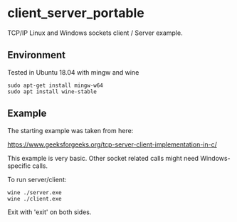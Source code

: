 # client_server_portable
TCP/IP Linux and Windows sockets client / Server example.


## Environment

Tested in Ubuntu 18.04 with mingw and wine
```
sudo apt-get install mingw-w64 
sudo apt install wine-stable
```

## Example

The starting example was taken from here:

https://www.geeksforgeeks.org/tcp-server-client-implementation-in-c/

This example is very basic. Other socket related calls might need Windows-specific calls.

To run server/client:
```
wine ./server.exe
wine ./client.exe
```

Exit with 'exit' on both sides.


